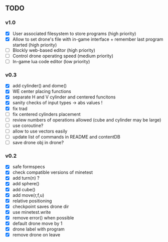 ## TODO

### v1.0

- [x] User associated filesystem to store programs (high priority)
- [x] Allow to set drone's file with in-game interface + remember last program started (high priority)
- [ ] Blockly web-based editor (high priority)
- [ ] Control drone operating speed (medium priority)
- [ ] In-game lua code editor (low priority)

### v0.3

- [x] add cylinder() and dome()
- [x] WE center placing functions
- [x] separate H and V cylinder and centered funcitons
- [x] sanity checks of input types -> abs values !
- [x] fix trad
- [ ] fix centered cylinders placement
- [ ] review numbers of operations allowed (cube and cylinder may be large)
- [ ] use coroutine?
- [ ] allow to use vectors easily
- [ ] update list of commands in README and contentDB
- [ ] save drone obj in drone?

### v0.2

- [x] safe formspecs
- [x] check compatible versions of minetest
- [x] add turn(n) ?
- [x] add sphere()
- [x] add cube()
- [x] add move(r,f,u)
- [x] relative positioning
- [x] checkpoint saves drone dir
- [x] use minetest.write
- [x] remove error() when possible
- [x] default drone move by 1
- [x] drone label with program
- [x] remove drone on leave